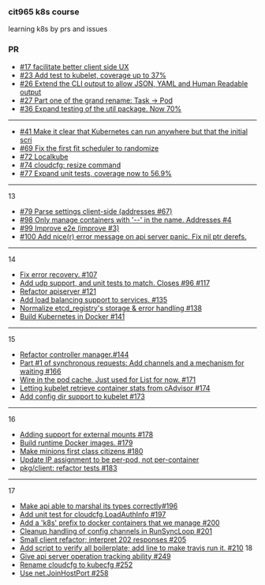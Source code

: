 ### cit965 k8s course
learning k8s by prs and issues

### PR
- [#17 facilitate better client side UX](https://github.com/kubernetes/kubernetes/pull/17/files)
- [#23 Add test to kubelet, coverage up to 37%](https://github.com/kubernetes/kubernetes/pull/23)
- [#26 Extend the CLI output to allow JSON, YAML and Human Readable output](https://github.com/kubernetes/kubernetes/pull/26/files)
- [#27 Part one of the grand rename: Task -> Pod](https://github.com/kubernetes/kubernetes/pull/27/files)
- [#36 Expand testing of the util package. Now 70%](https://github.com/kubernetes/kubernetes/pull/36/files)
--- 
- [#41 Make it clear that Kubernetes can run anywhere but that the initial scri](https://github.com/kubernetes/kubernetes/pull/41/files)
- [#69 Fix the first fit scheduler to randomize](https://github.com/kubernetes/kubernetes/pull/69/files)
- [#72 Localkube](https://github.com/kubernetes/kubernetes/pull/72/files)
- [#74 cloudcfg: resize <name> <replicas> command ](https://github.com/kubernetes/kubernetes/pull/74/files)
- [#77 Expand unit tests, coverage now to 56.9% ](https://github.com/kubernetes/kubernetes/pull/77/files)
---
13
- [#79 Parse settings client-side (addresses #67) ](https://github.com/kubernetes/kubernetes/pull/79/files)
- [#98 Only manage containers with '--' in the name. Addresses #4 ](https://github.com/kubernetes/kubernetes/pull/98/files)
- [#99 Improve e2e (improve #3) ](https://github.com/kubernetes/kubernetes/pull/99/files)
- [#100 Add nice(r) error message on api server panic. Fix nil ptr derefs. ](https://github.com/kubernetes/kubernetes/pull/100/files)
---
14
- [Fix error recovery. #107](https://github.com/kubernetes/kubernetes/pull/107/files)
- [Add udp support, and unit tests to match. Closes #96 #117](https://github.com/kubernetes/kubernetes/pull/117/files)
- [Refactor apiserver #121](https://github.com/kubernetes/kubernetes/pull/121/files)
- [Add load balancing support to services. #135](https://github.com/kubernetes/kubernetes/pull/135/files)
- [Normalize etcd_registry's storage & error handling #138](https://github.com/kubernetes/kubernetes/pull/138/files)
- [Build Kubernetes in Docker #141](https://github.com/kubernetes/kubernetes/pull/141/files)
---
15
- [Refactor controller manager.#144](https://github.com/kubernetes/kubernetes/pull/144/files)
- [Part #1 of synchronous requests: Add channels and a mechanism for waiting #166](https://github.com/kubernetes/kubernetes/pull/166)
- [Wire in the pod cache. Just used for List for now. #171](https://github.com/kubernetes/kubernetes/pull/171)
- [Letting kubelet retrieve container stats from cAdvisor #174](https://github.com/kubernetes/kubernetes/pull/174)
- [Add config dir support to kubelet #173](https://github.com/kubernetes/kubernetes/pull/173)
---
16
- [Adding support for external mounts #178](https://github.com/kubernetes/kubernetes/pull/178)
- [Build runtime Docker images. #179](https://github.com/kubernetes/kubernetes/pull/179/files)
- [Make minions first class citizens #180](https://github.com/kubernetes/kubernetes/pull/180)
- [Update IP assignment to be per-pod, not per-container](https://github.com/kubernetes/kubernetes/pull/182)
- [pkg/client: refactor tests #183](https://github.com/kubernetes/kubernetes/pull/183)
---
17
- [Make api able to marshal its types correctly#196](https://github.com/kubernetes/kubernetes/pull/196)
- [Add unit test for cloudcfg.LoadAuthInfo #197](https://github.com/kubernetes/kubernetes/pull/197)
- [Add a 'k8s' prefix to docker containers that we manage #200](https://github.com/kubernetes/kubernetes/pull/200/files)
- [Cleanup handling of config channels in RunSyncLoop #201](https://github.com/kubernetes/kubernetes/pull/201/files)
- [Small client refactor; interpret 202 responses #205](https://github.com/kubernetes/kubernetes/pull/205)
- [Add script to verify all boilerplate; add line to make travis run it. #210](https://github.com/kubernetes/kubernetes/pull/210)
18
- [Give api server operation tracking ability #249](https://github.com/kubernetes/kubernetes/pull/249/commits)
- [Rename cloudcfg to kubecfg #252](https://github.com/kubernetes/kubernetes/pull/252)
- [Use net.JoinHostPort #258](https://github.com/kubernetes/kubernetes/pull/258/files)